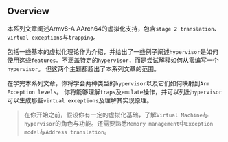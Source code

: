 ## Overview

本系列文章阐述Armv8-A AArch64的虚拟化支持，包含`stage 2 translation`、`virtual exceptions`与`trapping`。

包括一些基本的虚拟化理论作为介绍，并给出了一些例子阐述`hypervisor`是如何使用这些`features`。不涵盖特定的`hypervisor`，而是尝试解释如何从零编写一个`hypervisor`。
但这两个主题都超出了本系列文章的范围。

在学完本系列文章，你将学会两种类型的`hypervisor`以及它们如何映射到`Arm Exception levels`。
你将能够理解`traps`及`emulate`操作，并可以列出`hypervisor`可以生成那些`virtual exceptions`及理解其实现原理。

> 在你开始之前，假设你有一定的虚拟化基础，了解`Virtual Machine`与`hypervisor`的角色与功能。还需要熟悉`Memory management`中`Exception model`与`Address translation`。
